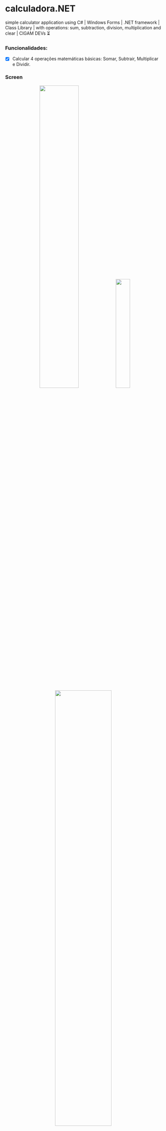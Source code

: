 # calculadora.NET
simple calculator application using C# | Windows Forms | .NET framework | Class Library | with operations: sum, subtraction, division, multiplication and clear | CIGAM DEVs ⏳

### Funcionalidades:
- [x] Calcular 4 operações matemáticas básicas: Somar, Subtrair, Multiplicar e Dividir.

### Screen

<p align="center" width="100%">
<img width="50%" src="">
  
  
<img width="30%" src="">  

  <br>
  
<img width="60%" src=""> 
  
   <br>  
  
<img width="60%" src="">
  
</p>

### Ferramentas utilizadas
- Visual Studio 2022: .Net Framework
- Magic XPA 4.7

#

##### :orange_circle: Cigam DEVs

<br>

:date: 2022
